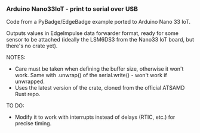 ### Arduino Nano33IoT - print to serial over USB

Code from a PyBadge/EdgeBadge example ported to Arduino Nano 33 IoT. 

Outputs values in EdgeImpulse data forwarder format, ready for some sensor to be attached (ideally the LSM6DS3 from the Nano33 IoT board, but there's no crate yet).

NOTES:

* Care must be taken when defining the buffer size, otherwise it won't work. Same with .unwrap() of the serial.write() - won't work if unwrapped.
* Uses the latest version of the crate, cloned from the official ATSAMD Rust repo.

TO DO: 

* Modify it to work with interrupts instead of delays (RTIC, etc.) for precise timing.
